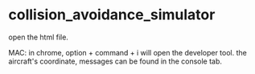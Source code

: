 # collision_avoidance_simulator

open the html file.

MAC: in chrome, option + command + i will open the developer tool.
      the aircraft's coordinate, messages can be found in the console tab.
